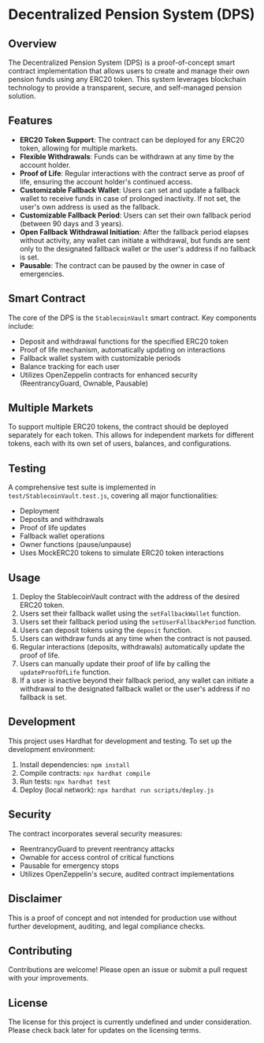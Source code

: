 # Decentralized Pension System (DPS)

## Overview

The Decentralized Pension System (DPS) is a proof-of-concept smart contract implementation that allows users to create and manage their own pension funds using any ERC20 token. This system leverages blockchain technology to provide a transparent, secure, and self-managed pension solution.

## Features

- **ERC20 Token Support**: The contract can be deployed for any ERC20 token, allowing for multiple markets.
- **Flexible Withdrawals**: Funds can be withdrawn at any time by the account holder.
- **Proof of Life**: Regular interactions with the contract serve as proof of life, ensuring the account holder's continued access.
- **Customizable Fallback Wallet**: Users can set and update a fallback wallet to receive funds in case of prolonged inactivity. If not set, the user's own address is used as the fallback.
- **Customizable Fallback Period**: Users can set their own fallback period (between 90 days and 3 years).
- **Open Fallback Withdrawal Initiation**: After the fallback period elapses without activity, any wallet can initiate a withdrawal, but funds are sent only to the designated fallback wallet or the user's address if no fallback is set.
- **Pausable**: The contract can be paused by the owner in case of emergencies.

## Smart Contract

The core of the DPS is the `StablecoinVault` smart contract. Key components include:

- Deposit and withdrawal functions for the specified ERC20 token
- Proof of life mechanism, automatically updating on interactions
- Fallback wallet system with customizable periods
- Balance tracking for each user
- Utilizes OpenZeppelin contracts for enhanced security (ReentrancyGuard, Ownable, Pausable)

## Multiple Markets

To support multiple ERC20 tokens, the contract should be deployed separately for each token. This allows for independent markets for different tokens, each with its own set of users, balances, and configurations.

## Testing

A comprehensive test suite is implemented in `test/StablecoinVault.test.js`, covering all major functionalities:

- Deployment
- Deposits and withdrawals
- Proof of life updates
- Fallback wallet operations
- Owner functions (pause/unpause)
- Uses MockERC20 tokens to simulate ERC20 token interactions

## Usage

1. Deploy the StablecoinVault contract with the address of the desired ERC20 token.
2. Users set their fallback wallet using the `setFallbackWallet` function.
3. Users set their fallback period using the `setUserFallbackPeriod` function.
4. Users can deposit tokens using the `deposit` function.
5. Users can withdraw funds at any time when the contract is not paused.
6. Regular interactions (deposits, withdrawals) automatically update the proof of life.
7. Users can manually update their proof of life by calling the `updateProofOfLife` function.
8. If a user is inactive beyond their fallback period, any wallet can initiate a withdrawal to the designated fallback wallet or the user's address if no fallback is set.

## Development

This project uses Hardhat for development and testing. To set up the development environment:

1. Install dependencies: `npm install`
2. Compile contracts: `npx hardhat compile`
3. Run tests: `npx hardhat test`
4. Deploy (local network): `npx hardhat run scripts/deploy.js`

## Security

The contract incorporates several security measures:

- ReentrancyGuard to prevent reentrancy attacks
- Ownable for access control of critical functions
- Pausable for emergency stops
- Utilizes OpenZeppelin's secure, audited contract implementations

## Disclaimer

This is a proof of concept and not intended for production use without further development, auditing, and legal compliance checks.

## Contributing

Contributions are welcome! Please open an issue or submit a pull request with your improvements.

## License

The license for this project is currently undefined and under consideration. Please check back later for updates on the licensing terms.

